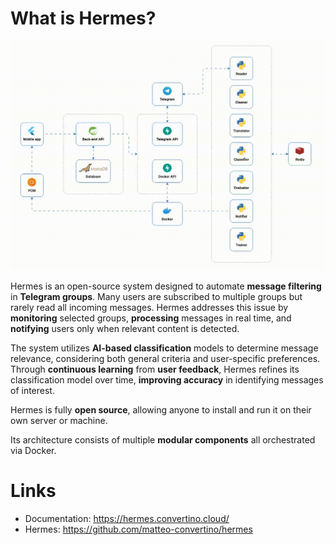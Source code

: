 # What is Hermes?

<img src="resources/architecture.gif" />

Hermes is an open-source system designed to automate **message filtering** in **Telegram groups**. Many users are subscribed to multiple groups but rarely read all incoming messages. Hermes addresses this issue by **monitoring** selected groups, **processing** messages in real time, and **notifying** users only when relevant content is detected.

The system utilizes **AI-based classification** models to determine message relevance, considering both general criteria and user-specific preferences. Through **continuous learning** from **user feedback**, Hermes refines its classification model over time, **improving accuracy** in identifying messages of interest.

Hermes is fully **open source**, allowing anyone to install and run it on their own server or machine.

Its architecture consists of multiple **modular components** all orchestrated via Docker.

# Links
- Documentation: https://hermes.convertino.cloud/
- Hermes: https://github.com/matteo-convertino/hermes
